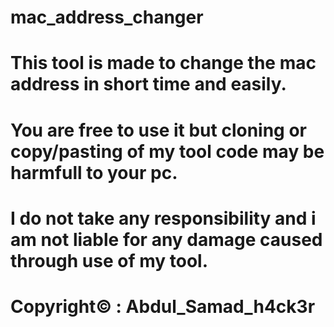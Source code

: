 # mac_address_changer

# This tool is made to change the mac address in short time and easily.
# You are free to use it but cloning or copy/pasting of my tool code may be harmfull to your pc.
# I do not take any responsibility and i am not liable for any damage caused through use of my tool.
# Copyright© : Abdul_Samad_h4ck3r
